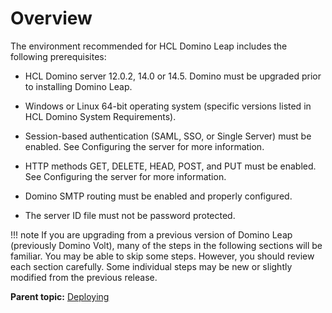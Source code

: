 # Overview

The environment recommended for HCL Domino Leap includes the following prerequisites:

- HCL Domino server 12.0.2, 14.0 or 14.5. Domino must be upgraded prior to installing Domino Leap.

- Windows or Linux 64-bit operating system (specific versions listed in HCL Domino System Requirements).

- Session-based authentication (SAML, SSO, or Single Server) must be enabled. See Configuring the server for more information.

- HTTP methods GET, DELETE, HEAD, POST, and PUT must be enabled. See Configuring the server for more information.

- Domino SMTP routing must be enabled and properly configured.

- The server ID file must not be password protected.

!!! note
    If you are upgrading from a previous version of Domino Leap (previously Domino Volt), many of the steps in the following sections will be familiar. You may be able to skip some steps. However, you should review each section carefully. Some individual steps may be new or slightly modified from the previous release.


**Parent topic:** [Deploying](dleap_deploying.md)